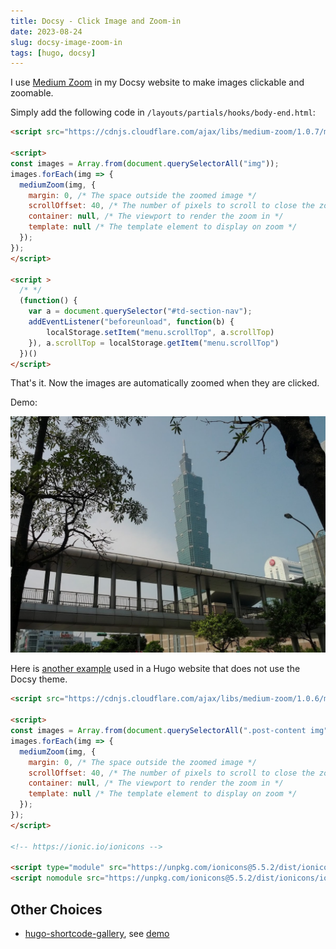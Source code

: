 ```yaml
---
title: Docsy - Click Image and Zoom-in
date: 2023-08-24
slug: docsy-image-zoom-in
tags: [hugo, docsy]
---
```


I use [Medium Zoom](https://medium-zoom.francoischalifour.com/) in my Docsy website to make images clickable and zoomable.

Simply add the following code in `/layouts/partials/hooks/body-end.html`:

```html
<script src="https://cdnjs.cloudflare.com/ajax/libs/medium-zoom/1.0.7/medium-zoom.min.js" crossorigin="anonymous" referrerpolicy="no-referrer"></script>

<script>
const images = Array.from(document.querySelectorAll("img"));
images.forEach(img => {
  mediumZoom(img, {
    margin: 0, /* The space outside the zoomed image */
    scrollOffset: 40, /* The number of pixels to scroll to close the zoom */
    container: null, /* The viewport to render the zoom in */
    template: null /* The template element to display on zoom */
  });
});
</script>

<script >
  /* */
  (function() {
    var a = document.querySelector("#td-section-nav");
    addEventListener("beforeunload", function(b) {
        localStorage.setItem("menu.scrollTop", a.scrollTop)
    }), a.scrollTop = localStorage.getItem("menu.scrollTop")
  })()
</script>
```

That's it. Now the images are automatically zoomed when they are clicked.

Demo:

![Taipei 101](images/taipei-101.jpg)

Here is [another example](https://github.com/russmckendrick/blog/blob/428e00b236fd3fcf484190d1d32759b9a51643b6/layouts/partials/extend_footer.html#L1-L13) used in a Hugo website that does not use the Docsy theme.

```html
<script src="https://cdnjs.cloudflare.com/ajax/libs/medium-zoom/1.0.6/medium-zoom.min.js" integrity="sha512-N9IJRoc3LaP3NDoiGkcPa4gG94kapGpaA5Zq9/Dr04uf5TbLFU5q0o8AbRhLKUUlp8QFS2u7S+Yti0U7QtuZvQ==" crossorigin="anonymous" referrerpolicy="no-referrer"></script>

<script>
const images = Array.from(document.querySelectorAll(".post-content img"));
images.forEach(img => {
  mediumZoom(img, {
    margin: 0, /* The space outside the zoomed image */
    scrollOffset: 40, /* The number of pixels to scroll to close the zoom */
    container: null, /* The viewport to render the zoom in */
    template: null /* The template element to display on zoom */
  });
});
</script>

<!-- https://ionic.io/ionicons -->

<script type="module" src="https://unpkg.com/ionicons@5.5.2/dist/ionicons/ionicons.esm.js"></script>
<script nomodule src="https://unpkg.com/ionicons@5.5.2/dist/ionicons/ionicons.js"></script>
```

## Other Choices

- [hugo-shortcode-gallery](https://github.com/mfg92/hugo-shortcode-gallery), see [demo](https://matze.rocks/images/)
